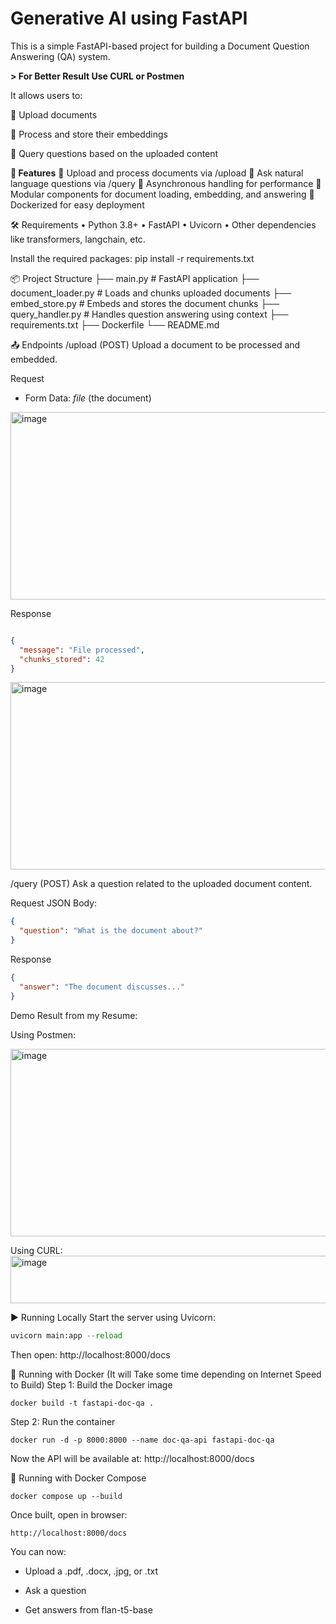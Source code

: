 # **Generative AI using FastAPI**

This is a simple FastAPI-based project for building a Document Question Answering (QA) system. 

**> For Better Result Use CURL or Postmen**

It allows users to:

	Upload documents

	Process and store their embeddings

	Query questions based on the uploaded content


**🚀 Features**
	Upload and process documents via /upload
	Ask natural language questions via /query
	Asynchronous handling for performance
	Modular components for document loading, embedding, and answering
	Dockerized for easy deployment

🛠️ Requirements
•	Python 3.8+
•	FastAPI
•	Uvicorn
•	Other dependencies like transformers, langchain, etc.



Install the required packages:
pip install -r requirements.txt


📦 Project Structure
├── main.py               # FastAPI application
├── document_loader.py   # Loads and chunks uploaded documents
├── embed_store.py       # Embeds and stores the document chunks
├── query_handler.py     # Handles question answering using context
├── requirements.txt
├── Dockerfile
└── README.md

📤 Endpoints
/upload (POST)
Upload a document to be processed and embedded.

Request
- Form Data: *file* (the document)

<img width="800" height="300" alt="image" src="https://github.com/user-attachments/assets/d230847c-d5da-48a5-991f-15898df0ae44" />



Response
```json

{
  "message": "File processed",
  "chunks_stored": 42
}

```

<img width="800" height="300" alt="image" src="https://github.com/user-attachments/assets/6c0f2906-c3d0-4d6e-b5c4-614e56dd63ad" />



/query (POST)
Ask a question related to the uploaded document content.

Request
JSON Body:

```json
{
  "question": "What is the document about?"
}

```

Response

```json
{
  "answer": "The document discusses..."
}
```
Demo Result from my Resume:

Using Postmen:

<img width="800" height="300" alt="image" src="https://github.com/user-attachments/assets/093c7346-148c-4c08-811a-028f273ce310" />

Using CURL:
<img width="800" height="76" alt="image" src="https://github.com/user-attachments/assets/c5e26f61-292c-4c33-bf50-6a5bc77e631c" />



▶️ Running Locally
Start the server using Uvicorn:

```python
uvicorn main:app --reload
```
Then open: http://localhost:8000/docs


🐳 Running with Docker (It will Take some time depending on Internet Speed to Build)
Step 1: Build the Docker image 

```console
docker build -t fastapi-doc-qa .
```

Step 2: Run the container

```console
docker run -d -p 8000:8000 --name doc-qa-api fastapi-doc-qa
```

Now the API will be available at: http://localhost:8000/docs


🐳 Running with Docker Compose

```console
docker compose up --build
```
Once built, open in browser:

```console
http://localhost:8000/docs
```
You can now:

- Upload a .pdf, .docx, .jpg, or .txt

- Ask a question

- Get answers from flan-t5-base





